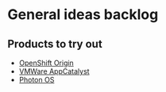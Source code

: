 # General ideas backlog

## Products to try out

* [OpenShift Origin](https://www.openshift.org/)
* [VMWare AppCatalyst](https://communities.vmware.com/community/vmtn/devops/vmware-appcatalyst)
* [Photon OS](https://vmware.github.io/photon/)
